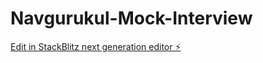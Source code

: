 # Navgurukul-Mock-Interview

[Edit in StackBlitz next generation editor ⚡️](https://stackblitz.com/~/github.com/surajsahani/Navgurukul-Mock-Interview)
